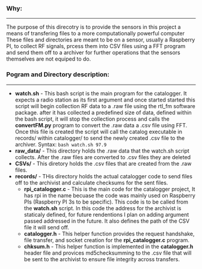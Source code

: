 ### Why:
---
The purpose of this direcotry is to provide the sensors in this project a means of transfering files to a more computationally powerful computer
These files and directories are meant to be on a sensor, usually a Raspberry PI, to collect RF signals, prcess them into CSV files using a FFT program and send them off to a archiver for further operations that the sensors themselves are not equiped to do. 


### Pogram and Directory description:
---
+ **watch.sh** - This bash script is the main program for the catalogger. It expects a radio station as its first argument  and once started started this script will begin collection RF data to a .raw file using the rtl_fm software package. after it has collected a predefined size of data, defined within the bash script, it will stop the collection process and calls the **convertFM.py** program to convert the .raw data a .csv file using FFT. Once this file is created the script will call the catalog executable in records/  within catalogger/ to send the newly created .csv file to the archiver. Syntax: `bash watch.sh 97.9`
+ **raw_data/** - This directory holds the .raw data that the watch.sh script collects. After the .raw files are converted to .csv files they are deleted
+ **CSVs/** - This diretory holds the .csv files that are created from the .raw files.
+ **records/** - THis directory holds the actual catalogger code to send files off to the archivist and calculate checksums for the sent files.
  * **rpi_catalogger.c** - This is the main code for the catalogger project, It has rpi in the name becuase the code was mainly used on Raspberry PIs (Raspberry PI 3s to be specific). This code is to be called from the **watch.sh** script. In this code the address for the archivist is staticaly defined, for future rendentions I plan on adding argument passed addressed in the future. It also defines the path of the CSV file it will send off.
  * **catalogger.h** - This helper function provides the request handshake, file transfer, and socket creation for the **rpi_catalogger.c** program.
  * **chksum.h** - This helper function is implemented in the **catalogger.h** header file and provices md5checksumming to the .csv file that will be sent to the archivist to ensure file integrity across transfers.
